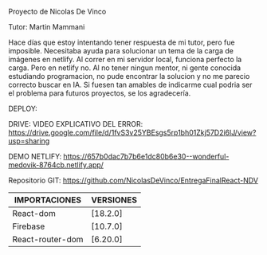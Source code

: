 Proyecto de Nicolas De Vinco

Tutor: Martin Mammani

Hace días que estoy intentando tener respuesta de mi tutor, pero fue imposible. Necesitaba ayuda para solucionar un tema de la carga de imágenes en netlify. Al correr en mi servidor local, funciona perfecto la carga. Pero en netlify no. Al no tener ningun mentor, ni gente conocida estudiando programacion, no pude encontrar la solucion y no me parecio correcto buscar en IA. Si fuesen tan amables de indicarme cual podria ser el problema para futuros proyectos, se los agradecería.

DEPLOY:

DRIVE: VIDEO EXPLICATIVO DEL ERROR: https://drive.google.com/file/d/1fvS3v25YBEsgs5rp1bh01Zkj57D2i6lJ/view?usp=sharing

DEMO NETLIFY: https://657b0dac7b7b6e1dc80b6e30--wonderful-medovik-8764cb.netlify.app/

Repositorio GIT: https://github.com/NicolasDeVinco/EntregaFinalReact-NDV


| IMPORTACIONES | VERSIONES |
| ------ | ------ |
| React-dom | [18.2.0] |
| Firebase | [10.7.0] |
| React-router-dom | [6.20.0] |

